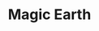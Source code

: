 ---
facebook: https://facebook.com/GeneralMagicCompany
logohandle: magicearth
sort: magicearth
title: Magic Earth
twitter: https://x.com/GeneralMagicCo
website: https://www.magicearth.com/
---